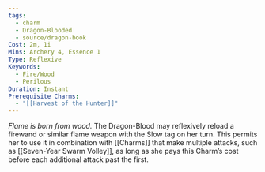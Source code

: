```yaml
---
tags:
  - charm
  - Dragon-Blooded
  - source/dragon-book
Cost: 2m, 1i
Mins: Archery 4, Essence 1
Type: Reflexive
Keywords:
  - Fire/Wood
  - Perilous
Duration: Instant
Prerequisite Charms:
  - "[[Harvest of the Hunter]]"
---
```

*Flame is born from wood.*
The Dragon-Blood may reflexively reload a firewand or similar flame weapon with the Slow tag on her turn. This permits her to use it in combination with [[Charms]] that make multiple attacks, such as [[Seven-Year Swarm Volley]], as long as she pays this Charm’s cost before each additional attack past the first.